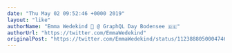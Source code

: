 ```yaml
---
date: "Thu May 02 09:52:46 +0000 2019"
layout: "like"
authorName: "Emma Wedekind 🐞 @ GraphQL Day Bodensee 🇩🇪"
authorUrl: "https://twitter.com/EmmaWedekind"
originalPost: "https://twitter.com/EmmaWedekind/status/1123888050004746240"
---
```

